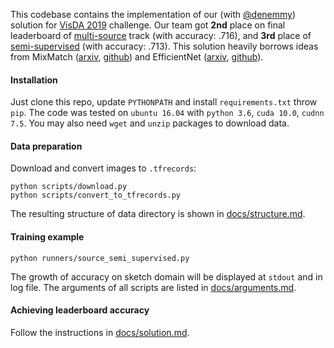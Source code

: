 This codebase contains the implementation of our (with [@denemmy](https://github.com/denemmy))
solution for [VisDA 2019](http://ai.bu.edu/visda-2019) challenge. 
Our team got **2nd** place on final leaderboard of 
[multi-source](https://competitions.codalab.org/competitions/20256#results) track (with accuracy: .716),
and **3rd** place of [semi-supervised](https://competitions.codalab.org/competitions/20257#results) (with accuracy: .713).
This solution heavily borrows ideas from 
MixMatch ([arxiv](https://arxiv.org/abs/1905.02249), [github](https://github.com/google-research/mixmatch)) 
and EfficientNet ([arxiv](https://arxiv.org/abs/1905.11946), [github](https://github.com/qubvel/efficientnet)).

#### Installation

Just clone this repo, update `PYTHONPATH` and install `requirements.txt` throw `pip`.
The code was tested on `ubuntu 16.04` with `python 3.6`, `cuda 10.0`, `cudnn 7.5`.
You may also need `wget` and `unzip` packages to download data.

#### Data preparation 

Download and convert images to `.tfrecords`:
```
python scripts/download.py
python scripts/convert_to_tfrecords.py
```
The resulting structure of data directory is shown in [docs/structure.md](docs/structure.md).

#### Training example
```
python runners/source_semi_supervised.py
```
The growth of accuracy on sketch domain will be displayed at `stdout` and in log file.
The arguments of all scripts are listed in [docs/arguments.md](docs/arguments.md).

#### Achieving leaderboard accuracy

Follow the instructions in [docs/solution.md](docs/solution.md).

